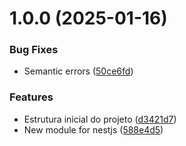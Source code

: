 # 1.0.0 (2025-01-16)


### Bug Fixes

* Semantic errors ([50ce6fd](https://github.com/welton-dev/stack-nestjs/commit/50ce6fd44d46083758ad785348676570b9dc6a05))


### Features

* Estrutura inicial do projeto ([d3421d7](https://github.com/welton-dev/stack-nestjs/commit/d3421d79a4a32e8638e5f59347213c889b540ab1))
* New module for nestjs ([588e4d5](https://github.com/welton-dev/stack-nestjs/commit/588e4d55376ec8134e415658aed7b7bd43400e94))
